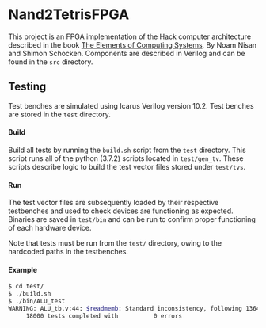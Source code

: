 # Nand2TetrisFPGA

This project is an FPGA implementation of the Hack computer architecture described in the book [The Elements of Computing Systems](https://www.nand2tetris.org/), By Noam Nisan and Shimon Schocken. Components are described in Verilog and can be found in the `src` directory.

## Testing

Test benches are simulated using Icarus Verilog version 10.2. Test benches are stored in the `test` directory.

#### Build

Build all tests by running the `build.sh` script from the `test` directory. This script runs all of the
python (3.7.2) scripts located in `test/gen_tv`. These scripts describe logic to build the test vector files
stored under `test/tvs`.

#### Run

The test vector files are subsequently loaded by their respective testbenches and
used to check devices are functioning as expected. Binaries are saved in `test/bin` and can be run to
confirm proper functioning of each hardware device.

Note that tests must be run from the `test/` directory, owing to the hardcoded paths in the testbenches.

#### Example

```sh
$ cd test/
$ ./build.sh
$ ./bin/ALU_test
WARNING: ALU_tb.v:44: $readmemb: Standard inconsistency, following 1364-2005.
     18000 tests completed with          0 errors
```
